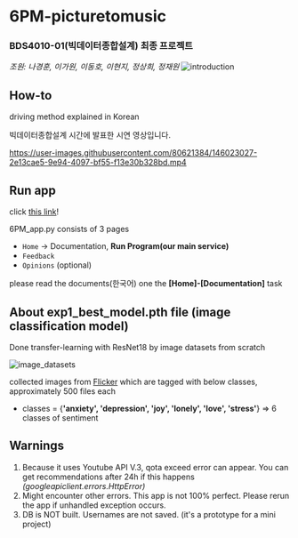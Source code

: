 # 6PM-picturetomusic
### BDS4010-01(빅데이터종합설계) 최종 프로젝트
*조원: 나경훈, 이가원, 이동호, 이현지, 정상희, 정재원*
![introduction](https://user-images.githubusercontent.com/80621384/145395976-60b3eb65-940d-4244-a95e-ddcf29f0c9e0.png)


## How-to
driving method explained in Korean

빅데이터종합설계 시간에 발표한 시연 영상입니다.

https://user-images.githubusercontent.com/80621384/146023027-2e13cae5-9e94-4097-bf55-f13e30b328bd.mp4



## Run app
click [this link](https://share.streamlit.io/jjeong-sh/6pm-picturetomusic/main/6PM_app.py)!

6PM_app.py consists of 3 pages
- ```Home``` -> Documentation, **Run Program(our main service)**
- ```Feedback```
- ```Opinions``` (optional)

please read the documents(한국어) one the **[Home]-[Documentation]** task


## About exp1_best_model.pth file (image classification model)
Done transfer-learning with ResNet18 by image datasets from scratch

![image_datasets](https://user-images.githubusercontent.com/80621384/146024381-cb8c7ff2-f675-47db-8ec8-48da93e7811a.png)

collected images from [Flicker](https://www.flickr.com/) which are tagged with below classes, approximately 500 files each

- classes = {**'anxiety', 'depression', 'joy', 'lonely', 'love', 'stress'**}  => 6 classes of sentiment


## Warnings
1. Because it uses Youtube API V.3, qota exceed error can appear. You can get recommendations after 24h if this happens *(googleapiclient.errors.HttpError)*
2. Might encounter other errors. This app is not 100% perfect. Please rerun the app if unhandled exception occurs.
3. DB is NOT built. Usernames are not saved. (it's a prototype for a mini project)
